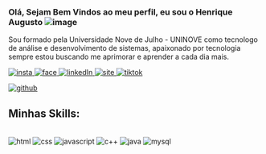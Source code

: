 ### Olá, Sejam Bem Vindos ao meu perfil, eu sou o Henrique Augusto ![image](https://github.com/henriqueprogramador/henriqueprogramador/assets/22511796/af8e092d-2d91-42a7-bc13-ef142894b9a2)


Sou formado pela Universidade Nove de Julho - UNINOVE como tecnologo de análise e desenvolvimento de sistemas, apaixonado por tecnologia sempre estou buscando me aprimorar e aprender a cada dia mais.

<a href="https://instagram.com/rick_style2015">
  <img
    src="https://img.shields.io/badge/Instagram-E4405F?style=for-the-badge&logo=instagram&logoColor=white"
    alt="insta" />
</a>
<a href="https://facebook.com/henrique.augusto.52090">
  <img
    src="https://img.shields.io/badge/Facebook-1877F2?style=for-the-badge&logo=facebook&logoColor=white"
    alt="face" />
</a>
<a href="
https://linkedin.com/in/henrique-augusto-bobb61204">
  <img
    src="https://img.shields.io/badge/LinkedIn-0077B5?style=for-the-badge&logo=linkedin&logoColor=white"
    alt="linkedIn" />
</a>
<a href="
https://www.brasilcomputer.no.comunidades.net">
  <img
    src="https://img.shields.io/badge/website-000000?style=for-the-badge&logo=About.me&logoColor=white"
    alt="site" />
</a>
<a href="
https://tiktok.com/henriqueaugusto294">
  <img
    src="https://img.shields.io/badge/TikTok-000000?style=for-the-badge&logo=tiktok&logoColor=white"
    alt="tiktok" />
</a>

<a href="
https://github.com/henriqueprogramador">
  <img
    src="https://github-readme-stats.vercel.app/api?username=henriqueprogramador&show_icons=true&theme=dracula)"
    alt="github" />
</a>


## Minhas Skills:

<div style="display: inline_block"><br/>
<img aling="center" alt="html" src="https://img.shields.io/badge/HTML-239120?style=for-the-badge&logo=html5&logoColor=white">
<img aling="center" alt="css" src="https://img.shields.io/badge/CSS-239120?&style=for-the-badge&logo=css3&logoColor=white">
<img aling="center" alt="javascript" src="https://img.shields.io/badge/JavaScript-F7DF1E?style=for-the-badge&logo=javascript&logoColor=black">
<img aling="center" alt="c++" src="https://img.shields.io/badge/C%2B%2B-00599C?style=for-the-badge&logo=c%2B%2B&logoColor=white">
<img aling="center" alt="java" src="https://img.shields.io/badge/Java-ED8B00?style=for-the-badge&logo=openjdk&logoColor=white">
<img aling="center" alt="mysql" src="https://img.shields.io/badge/MySQL-00000F?style=for-the-badge&logo=mysql&logoColor=white">
</div>

